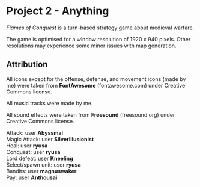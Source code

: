 # Project 2 - Anything

_Flames of Conquest_ is a turn-based strategy game about medieval warfare.

The game is optimised for a window resolution of 1920 x 940 pixels. Other resolutions may experience some minor issues with map generation.

## Attribution

All icons except for the offense, defense, and movement icons (made by me) were taken from **FontAwesome** (fontawesome.com) under Creative Commons license.

All music tracks were made by me.

All sound effects were taken from **Freesound** (freesound.org) under Creative Commons license.

Attack: user **Abyssmal**  
Magic Attack: user **SilverIllusionist**  
Heal: user **ryusa**  
Conquest: user **ryusa**  
Lord defeat: user **Kneeling**  
Select/spawn unit: user **ryusa**  
Bandits: user **magnuswaker**  
Pay: user **Anthousai**
